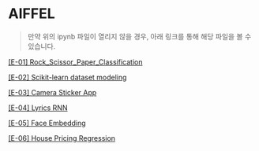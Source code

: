 # AIFFEL

> 만약 위의 ipynb 파일이 열리지 않을 경우, 아래 링크를 통해 해당 파일을 볼 수 있습니다.



[[E-01] Rock_Scissor_Paper_Classification](https://htmlpreview.github.io/?https://github.com/kongjeongbae/aiffel/blob/master/src/01/01_rock_scissor_paper_classification.html)

[[E-02] Scikit-learn dataset modeling](https://nbviewer.jupyter.org/github/kongjeongbae/aiffel/blob/master/%5BE-02%5D%20Scikit-learn%20dataset%20modeling.ipynb)

[[E-03] Camera Sticker App](https://nbviewer.org/github/kongjeongbae/aiffel/blob/master/%5BE-03%5D%20Camera%20Sticker%20App.ipynb)

[[E-04] Lyrics RNN](https://nbviewer.org/github/kongjeongbae/aiffel/blob/master/%5BE-04%5D%20Lyrics%20RNN.ipynb)

[[E-05] Face Embedding](https://nbviewer.org/github/kongjeongbae/aiffel/blob/master/%5BE-05%5D%20Face%20Embedding.ipynb)

[[E-06] House Pricing Regression](https://nbviewer.org/github/kongjeongbae/aiffel/blob/master/%5BE-06%5D%20House%20Pricing%20Regression.ipynb)